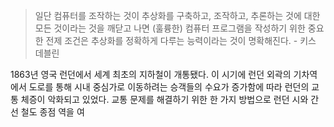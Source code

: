 > 일단 컴퓨터를 조작하는 것이 추상화를 구축하고, 조작하고, 추론하는 것에 대한 모든 것이라는 것을 깨닫고 나면 (훌륭한) 컴퓨터 프로그램을 작성하기 위한 중요한 전제 조건은 추상화를 정확하게 다루는 능력이라는 것이 명확해진다.  - 키스 데블린

1863년 영국 런던에서 세계 최초의 지하철이 개통됐다. 이 시기에 런던 외곽의 기차역에서 도로를 통해 시내 중심가로 이동하려는 승객들의 수요가 증가함에 따라 런던의 교통 체증이 악화되고 있었다. 교통 문제를 해결하기 위한 한 가지 방법으로 런던 시와 간선 철도 종점 역을 여